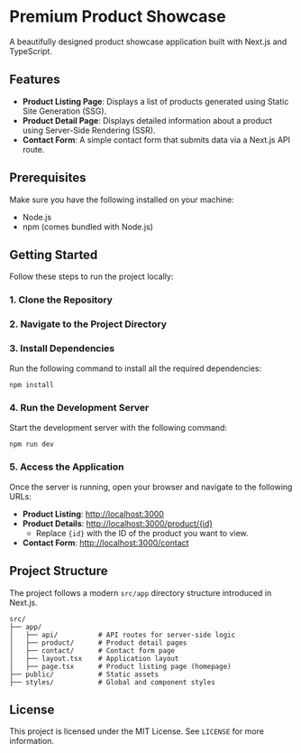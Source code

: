 # Premium Product Showcase

A beautifully designed product showcase application built with Next.js and TypeScript.

## Features

- **Product Listing Page**: Displays a list of products generated using Static Site Generation (SSG).
- **Product Detail Page**: Displays detailed information about a product using Server-Side Rendering (SSR).
- **Contact Form**: A simple contact form that submits data via a Next.js API route.

## Prerequisites

Make sure you have the following installed on your machine:

- Node.js 
- npm (comes bundled with Node.js)

## Getting Started

Follow these steps to run the project locally:

### 1. Clone the Repository

### 2. Navigate to the Project Directory

### 3. Install Dependencies

Run the following command to install all the required dependencies:

```bash
npm install
```

### 4. Run the Development Server

Start the development server with the following command:

```bash
npm run dev
```

### 5. Access the Application

Once the server is running, open your browser and navigate to the following URLs:

- **Product Listing**: [http://localhost:3000](http://localhost:3000)
- **Product Details**: [http://localhost:3000/product/{id}](http://localhost:3000/product/{id})
  - Replace `{id}` with the ID of the product you want to view.
- **Contact Form**: [http://localhost:3000/contact](http://localhost:3000/contact)

## Project Structure

The project follows a modern `src/app` directory structure introduced in Next.js.

```
src/
├── app/
│   ├── api/          # API routes for server-side logic
│   ├── product/      # Product detail pages
│   ├── contact/      # Contact form page
│   ├── layout.tsx    # Application layout
│   ├── page.tsx      # Product listing page (homepage)
├── public/           # Static assets
├── styles/           # Global and component styles
```

## License

This project is licensed under the MIT License. See `LICENSE` for more information.
